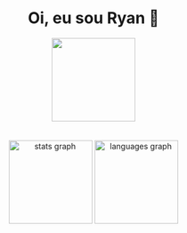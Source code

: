 <h1 align="center">Oi, eu sou Ryan 👋</h1>

<div align="center">
  <img height="150" src="https://pa1.aminoapps.com/6899/fbea9239ba3d95798c54364b3c9b378cd6e1665dr1-500-500_128.gif"  />
</div>

<br>
<br>

<div align="center">
  <img src="https://github-readme-stats.vercel.app/api?username=ryan-menesesdev&hide_title=false&hide_rank=true&show_icons=false&include_all_commits=false&count_private=true&disable_animations=false&theme=dark&locale=en&hide_border=false&order=1&custom_title=Ryan%20Meneses" height="150" alt="stats graph"  />
  
  <img src="https://github-readme-stats.vercel.app/api/top-langs?username=ryan-menesesdev&locale=en&hide_title=false&layout=compact&card_width=320&langs_count=5&theme=dark&hide_border=false&order=2" height="150" alt="languages graph"  />
</div>

<br>
<br>

